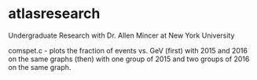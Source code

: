 # atlasresearch
Undergraduate Research with Dr. Allen Mincer at New York University

comspet.c - plots the fraction of events vs. GeV (first) with 2015 and 2016 on the same graphs (then) with one group of 2015 and two groups of 2016 on the same graph.
